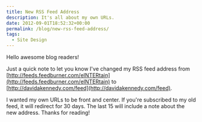 ```yaml
---
title: New RSS Feed Address
description: It's all about my own URLs.
date: 2012-09-01T18:52:32+00:00
permalink: /blog/new-rss-feed-address/
tags:
  - Site Design
---
```


Hello awesome blog readers!

Just a quick note to let you know I've changed my RSS feed address from [http://feeds.feedburner.com/eINTERtain](http://feeds.feedburner.com/eINTERtain) to [http://davidakennedy.com/feed](http://davidakennedy.com/feed).

I wanted my own URLs to be front and center. If you're subscribed to my old feed, it will redirect for 30 days. The last 15 will include a note about the new address. Thanks for reading!